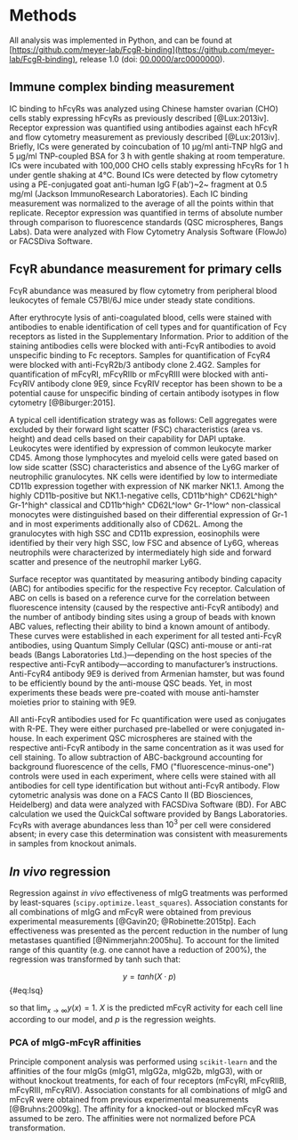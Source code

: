 # Methods

All analysis was implemented in Python, and can be found at [https://github.com/meyer-lab/FcgR-binding](https://github.com/meyer-lab/FcgR-binding), release 1.0 (doi: [00.0000/arc0000000](https://doi.org/doi-url)).

## Immune complex binding measurement

IC binding to hFcγRs was analyzed using Chinese hamster ovarian (CHO) cells stably expressing hFcγRs as previously described [@Lux:2013iv]. Receptor expression was quantified using antibodies against each hFcγR and flow cytometry measurement as previously described [@Lux:2013iv]. Briefly, ICs were generated by coincubation of 10 µg/ml anti-TNP hIgG and 5 µg/ml TNP-coupled BSA for 3 h with gentle shaking at room temperature. ICs were incubated with 100,000 CHO cells stably expressing hFcγRs for 1 h under gentle shaking at 4℃. Bound ICs were detected by flow cytometry using a PE-conjugated goat anti-human IgG F(ab')~2~ fragment at 0.5 mg/ml (Jackson ImmunoResearch Laboratories). Each IC binding measurement was normalized to the average of all the points within that replicate. Receptor expression was quantified in terms of absolute number through comparison to fluorescence standards (QSC microspheres, Bangs Labs). Data were analyzed with Flow Cytometry Analysis Software (FlowJo) or FACSDiva Software.

## FcγR abundance measurement for primary cells

FcγR abundance was measured by flow cytometry from peripheral blood leukocytes of female C57Bl/6J mice under steady state conditions. 

After erythrocyte lysis of anti-coagulated blood, cells were stained with antibodies to enable identification of cell types and for quantification of Fcγ receptors as listed in the Supplementary Information. Prior to addition of the staining antibodies cells were blocked with anti-FcγR antibodies to avoid unspecific binding to Fc receptors. Samples for quantification of FcγR4 were blocked with anti-FcγR2b/3 antibody clone 2.4G2. Samples for quantification of mFcγRI, mFcγRIIb or mFcγRIII were blocked with anti-FcγRIV antibody clone 9E9, since FcγRIV receptor has been shown to be a potential cause for unspecific binding of certain antibody isotypes in flow cytometry [@Biburger:2015].

A typical cell identification strategy was as follows: Cell aggregates were excluded by their forward light scatter (FSC) characteristics (area vs. height) and dead cells based on their capability for DAPI uptake. Leukocytes were identified by expression of common leukocyte marker CD45. Among those lymphocytes and myeloid cells were gated based on low side scatter (SSC) characteristics and absence of the Ly6G marker of neutrophilic granulocytes. NK cells were identified by low to intermediate CD11b expression together with expression of NK marker NK1.1. Among the highly CD11b-positive but NK1.1-negative cells, CD11b^high^ CD62L^high^ Gr-1^high^ classical and CD11b^high^ CD62L^low^ Gr-1^low^ non-classical monocytes were distinguished based on their differential expression of Gr-1 and in most experiments additionally also of CD62L. Among the granulocytes with high SSC and CD11b expression, eosinophils were identified by their very high SSC, low FSC and absence of Ly6G, whereas neutrophils were characterized by intermediately high side and forward scatter and presence of the neutrophil marker Ly6G.

Surface receptor was quantitated by measuring antibody binding capacity (ABC) for antibodies specific for the respective Fcγ receptor. Calculation of ABC on cells is based on a reference curve for the correlation between fluorescence intensity (caused by the respective anti-FcγR antibody) and the number of antibody binding sites using a group of beads with known ABC values, reflecting their ability to bind a known amount of antibody. These curves were established in each experiment for all tested anti-FcγR antibodies, using Quantum Simply Cellular (QSC) anti-mouse or anti-rat beads (Bangs Laboratories Ltd.)—depending on the host species of the respective anti-FcγR antibody—according to manufacturer’s instructions. Anti-FcγR4 antibody 9E9 is derived from Armenian hamster, but was found to be efficiently bound by the anti-mouse QSC beads. Yet, in most experiments these beads were pre-coated with mouse anti-hamster moieties prior to staining with 9E9.	

All anti-FcγR antibodies used for Fc quantification were used as conjugates with R-PE. They were either purchased pre-labelled or were conjugated in-house. In each experiment QSC microspheres are stained with the respective anti-FcγR antibody in the same concentration as it was used for cell staining.	 To allow subtraction of ABC-background accounting for background fluorescence of the cells, FMO ("fluorescence-minus-one") controls were used in each experiment, where cells were stained with all antibodies for cell type identification but without anti-FcγR antibody. Flow cytometric analysis was done on a FACS Canto II (BD Biosciences, Heidelberg) and data were analyzed with FACSDiva Software (BD). For ABC calculation we used the QuickCal software provided by Bangs Laboratories. FcγRs with average abundances less than $10^3$ per cell were considered absent; in every case this determination was consistent with measurements in samples from knockout animals.

## *In vivo* regression

Regression against *in vivo* effectiveness of mIgG treatments was performed by least-squares (`scipy.optimize.least_squares`). Association constants for all combinations of mIgG and mFcγR were obtained from previous experimental measurements [@Gavin20; @Robinette:2015tp]. Each effectiveness was presented as the percent reduction in the number of lung metastases quantified [@Nimmerjahn:2005hu]. To account for the limited range of this quantity (e.g. one cannot have a reduction of 200%), the regression was transformed by tanh such that:

$$ y = tanh (X \cdot p) $$ {#eq:lsq}

so that $\lim_{x\to\infty} y(x) = 1$. $X$ is the predicted mFcγR activity for each cell line according to our model, and $p$ is the regression weights.

### PCA of mIgG-mFcγR affinities

Principle component analysis was performed using `scikit-learn` and the affinities of the four mIgGs (mIgG1, mIgG2a, mIgG2b, mIgG3), with or without knockout treatments, for each of four receptors (mFcγRI, mFcγRIIB, mFcγRIII, mFcγRIV). Association constants for all combinations of mIgG and mFcγR were obtained from previous experimental measurements [@Bruhns:2009kg]. The affinity for a knocked-out or blocked mFcγR was assumed to be zero. The affinities were not normalized before PCA transformation. 
